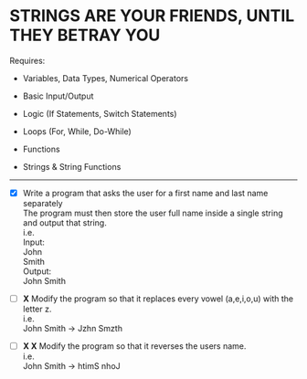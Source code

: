 # STRINGS ARE YOUR FRIENDS, UNTIL THEY BETRAY YOU

Requires:

- Variables, Data Types, Numerical Operators

- Basic Input/Output

- Logic (If Statements, Switch Statements)

- Loops (For, While, Do-While)

- Functions

- Strings & String Functions

---

- [x] Write a program that asks the user for a first name and last name separately\
The program must then store the user full name inside a single string and output that string.\
i.e.\
Input:\
John\
Smith\
Output:\
John Smith

- [ ] **X** Modify the program so that it replaces every vowel (a,e,i,o,u) with the letter z.\
i.e.\
John Smith -> Jzhn Smzth

- [ ] **X X** Modify the program so that it reverses the users name.\
i.e.\
John Smith -> htimS nhoJ